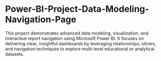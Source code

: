 # Power-BI-Project-Data-Modeling-Navigation-Page
This project demonstrates advanced data modeling, visualization, and interactive report navigation using Microsoft Power BI. It focuses on delivering clear, insightful dashboards by leveraging relationships, slicers, and navigation techniques to explore multi-level educational or analytical datasets.
